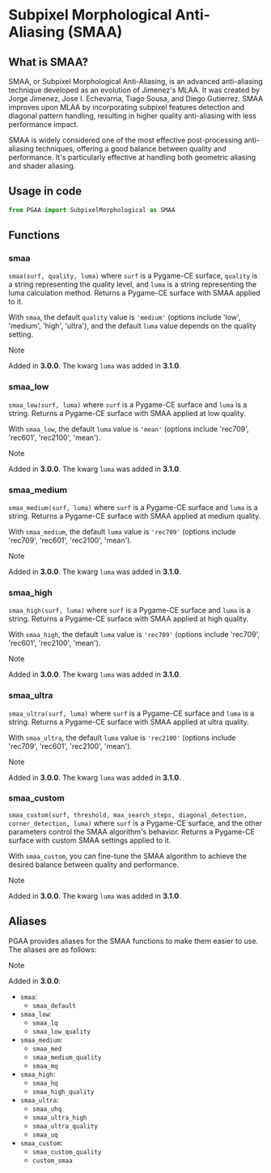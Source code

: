 # Subpixel Morphological Anti-Aliasing (SMAA)

## What is SMAA?

SMAA, or Subpixel Morphological Anti-Aliasing, is an advanced anti-aliasing technique developed as an evolution of Jimenez's MLAA. It was created by Jorge Jimenez, Jose I. Echevarria, Tiago Sousa, and Diego Gutierrez. SMAA improves upon MLAA by incorporating subpixel features detection and diagonal pattern handling, resulting in higher quality anti-aliasing with less performance impact.

SMAA is widely considered one of the most effective post-processing anti-aliasing techniques, offering a good balance between quality and performance. It's particularly effective at handling both geometric aliasing and shader aliasing.

## Usage in code

```python
from PGAA import SubpixelMorphological as SMAA
```

## Functions

### smaa

`smaa(surf, quality, luma)` where `surf` is a Pygame-CE surface, `quality` is a string representing the quality level, and `luma` is a string representing the luma calculation method. Returns a Pygame-CE surface with SMAA applied to it.

With `smaa`, the default `quality` value is `'medium'` (options include 'low', 'medium', 'high', 'ultra'), and the default `luma` value depends on the quality setting.

> [!NOTE]
> Added in **3.0.0**.
> The kwarg `luma` was added in **3.1.0**.

### smaa_low

`smaa_low(surf, luma)` where `surf` is a Pygame-CE surface and `luma` is a string. Returns a Pygame-CE surface with SMAA applied at low quality.

With `smaa_low`, the default `luma` value is `'mean'` (options include 'rec709', 'rec601', 'rec2100', 'mean').

> [!NOTE]
> Added in **3.0.0**.
> The kwarg `luma` was added in **3.1.0**.

### smaa_medium

`smaa_medium(surf, luma)` where `surf` is a Pygame-CE surface and `luma` is a string. Returns a Pygame-CE surface with SMAA applied at medium quality.

With `smaa_medium`, the default `luma` value is `'rec709'` (options include 'rec709', 'rec601', 'rec2100', 'mean').

> [!NOTE]
> Added in **3.0.0**.
> The kwarg `luma` was added in **3.1.0**.

### smaa_high

`smaa_high(surf, luma)` where `surf` is a Pygame-CE surface and `luma` is a string. Returns a Pygame-CE surface with SMAA applied at high quality.

With `smaa_high`, the default `luma` value is `'rec709'` (options include 'rec709', 'rec601', 'rec2100', 'mean').

> [!NOTE]
> Added in **3.0.0**.
> The kwarg `luma` was added in **3.1.0**.

### smaa_ultra

`smaa_ultra(surf, luma)` where `surf` is a Pygame-CE surface and `luma` is a string. Returns a Pygame-CE surface with SMAA applied at ultra quality.

With `smaa_ultra`, the default `luma` value is `'rec2100'` (options include 'rec709', 'rec601', 'rec2100', 'mean').

> [!NOTE]
> Added in **3.0.0**.
> The kwarg `luma` was added in **3.1.0**.

### smaa_custom

`smaa_custom(surf, threshold, max_search_steps, diagonal_detection, corner_detection, luma)` where `surf` is a Pygame-CE surface, and the other parameters control the SMAA algorithm's behavior. Returns a Pygame-CE surface with custom SMAA settings applied to it.

With `smaa_custom`, you can fine-tune the SMAA algorithm to achieve the desired balance between quality and performance.

> [!NOTE]
> Added in **3.0.0**.
> The kwarg `luma` was added in **3.1.0**.

## Aliases

PGAA provides aliases for the SMAA functions to make them easier to use. The aliases are as follows:

> [!NOTE]
> Added in **3.0.0**:

+ `smaa`:
  + `smaa_default`
+ `smaa_low`:
  + `smaa_lq`
  + `smaa_low_quality`
+ `smaa_medium`:
  + `smaa_med`
  + `smaa_medium_quality`
  + `smaa_mq`
+ `smaa_high`:
  + `smaa_hq`
  + `smaa_high_quality`
+ `smaa_ultra`:
  + `smaa_uhq`
  + `smaa_ultra_high`
  + `smaa_ultra_quality`
  + `smaa_uq`
+ `smaa_custom`:
  + `smaa_custom_quality`
  + `custom_smaa`

